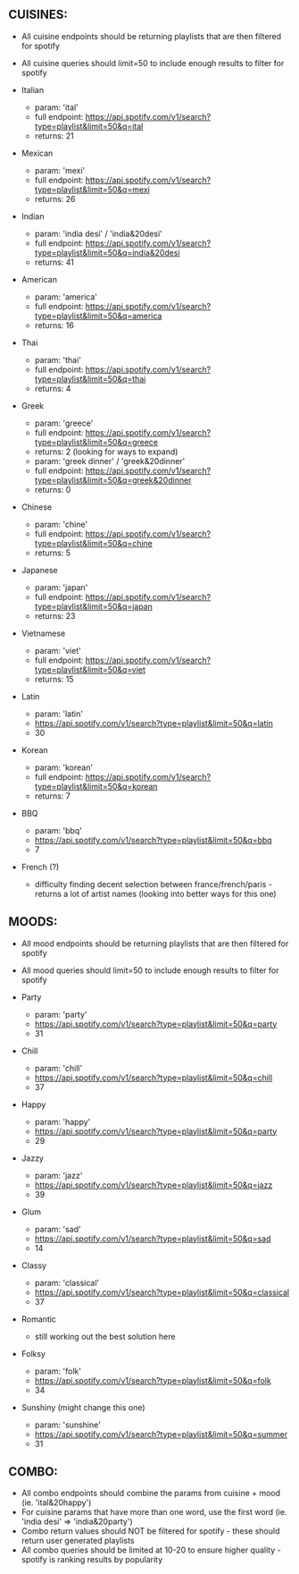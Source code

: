 ## CUISINES:
* All cuisine endpoints should be returning playlists that are then filtered for spotify
* All cuisine queries should limit=50 to include enough results to filter for spotify


* Italian
  - param: 'ital'
  - full endpoint: https://api.spotify.com/v1/search?type=playlist&limit=50&q=ital
  - returns: 21

* Mexican
  - param: 'mexi'
  - full endpoint: https://api.spotify.com/v1/search?type=playlist&limit=50&q=mexi
  - returns: 26

* Indian
  - param: 'india desi' / 'india&20desi'
  - full endpoint: https://api.spotify.com/v1/search?type=playlist&limit=50&q=india&20desi
  - returns: 41

* American
  - param: 'america'
  - full endpoint: https://api.spotify.com/v1/search?type=playlist&limit=50&q=america
  - returns: 16

* Thai
  - param: 'thai'
  - full endpoint: https://api.spotify.com/v1/search?type=playlist&limit=50&q=thai
  - returns: 4

* Greek
  - param: 'greece'
  - full endpoint: https://api.spotify.com/v1/search?type=playlist&limit=50&q=greece
  - returns: 2
  (looking for ways to expand)
  - param: 'greek dinner' / 'greek&20dinner'
  - full endpoint: https://api.spotify.com/v1/search?type=playlist&limit=50&q=greek&20dinner
  - returns: 0

* Chinese
  - param: 'chine'
  - full endpoint: https://api.spotify.com/v1/search?type=playlist&limit=50&q=chine
  - returns: 5

* Japanese
  - param: 'japan'
  - full endpoint: https://api.spotify.com/v1/search?type=playlist&limit=50&q=japan
  - returns: 23

* Vietnamese
  - param: 'viet'
  - full endpoint: https://api.spotify.com/v1/search?type=playlist&limit=50&q=viet
  - returns: 15

* Latin
  - param: 'latin'
  - https://api.spotify.com/v1/search?type=playlist&limit=50&q=latin
  - 30

* Korean
  - param: 'korean'
  - full endpoint: https://api.spotify.com/v1/search?type=playlist&limit=50&q=korean
  - returns: 7

* BBQ
  - param: 'bbq'
  - https://api.spotify.com/v1/search?type=playlist&limit=50&q=bbq
  - 7

* French (?)
  - difficulty finding decent selection between france/french/paris - returns a lot of artist names (looking into better ways for this one)


## MOODS:
* All mood endpoints should be returning playlists that are then filtered for spotify
* All mood queries should limit=50 to include enough results to filter for spotify


* Party
  - param: 'party'
  - https://api.spotify.com/v1/search?type=playlist&limit=50&q=party
  - 31

* Chill
  - param: 'chill'
  - https://api.spotify.com/v1/search?type=playlist&limit=50&q=chill
  - 37

* Happy
  - param: 'happy'
  - https://api.spotify.com/v1/search?type=playlist&limit=50&q=party
  - 29

* Jazzy
  - param: 'jazz'
  - https://api.spotify.com/v1/search?type=playlist&limit=50&q=jazz
  - 39

* Glum
  - param: 'sad'
  - https://api.spotify.com/v1/search?type=playlist&limit=50&q=sad
  - 14

* Classy
  - param: 'classical'
  - https://api.spotify.com/v1/search?type=playlist&limit=50&q=classical
  - 37

* Romantic
  - still working out the best solution here

* Folksy
  - param: 'folk'
  - https://api.spotify.com/v1/search?type=playlist&limit=50&q=folk
  - 34

* Sunshiny (might change this one)
  - param: 'sunshine'
  - https://api.spotify.com/v1/search?type=playlist&limit=50&q=summer
  - 31


## COMBO:
* All combo endpoints should combine the params from cuisine + mood (ie. 'ital&20happy')
* For cuisine params that have more than one word, use the first word (ie. 'india desi' => 'india&20party')
* Combo return values should NOT be filtered for spotify - these should return user generated playlists
* All combo queries should be limited at 10-20 to ensure higher quality - spotify is ranking results by popularity
